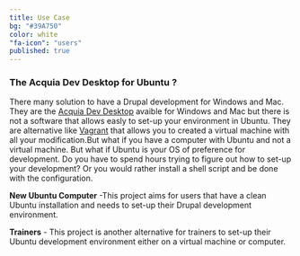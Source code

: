 ```yaml
---
title: Use Case
bg: "#39A750"
color: white
"fa-icon": "users"
published: true
---
```


### The Acquia Dev Desktop for Ubuntu ?

There many solution to have a Drupal development for Windows and Mac. They are the [Acquia Dev Desktop](https://www.acquia.com/downloads) avaible for Windows and Mac but there is not a software that allows easly to set-up your environment in Ubuntu. They are alternative like [Vagrant](https://www.vagrantup.com/)  that allows you to created a virtual machine with all your modification.But what if you have a computer with Ubuntu and not a virtual machine. But what if Ubuntu is your OS of preference for development. Do you have to spend hours trying to figure out how to set-up your development? Or you would rather install a shell script and be done with the configuration.
 
**New Ubuntu Computer** -This project aims for users that have a clean Ubuntu installation and needs to set-up their Drupal development environment.
 
**Trainers** -   This project is another alternative for trainers to set-up their  Ubuntu development environment either on a virtual machine or computer.
